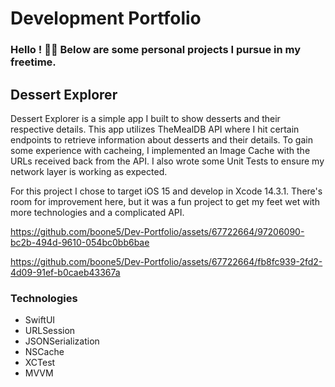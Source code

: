 # Development Portfolio
### Hello ! 🙋‍♂️ Below are some personal projects I pursue in my freetime.

## Dessert Explorer
Dessert Explorer is a simple app I built to show desserts and their respective details. This app utilizes TheMealDB API where I hit certain endpoints to retrieve information about desserts and their details. To gain some experience with cacheing, I implemented an Image Cache with the URLs received back from the API. I also wrote some Unit Tests to ensure my network layer is working as expected.

For this project I chose to target iOS 15 and develop in Xcode 14.3.1. There's room for improvement here, but it was a fun project to get my feet wet with more technologies and a complicated API.

https://github.com/boone5/Dev-Portfolio/assets/67722664/97206090-bc2b-494d-9610-054bc0bb6bae

https://github.com/boone5/Dev-Portfolio/assets/67722664/fb8fc939-2fd2-4d09-91ef-b0caeb43367a

### Technologies
- SwiftUI
- URLSession
- JSONSerialization
- NSCache
- XCTest
- MVVM
